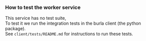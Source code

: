 ### How to test the worker service

This service has no test suite,  
To test it we run the integration tests in the burla client (the python package).  
See `client/tests/README.md` for instructions to run these tests.
